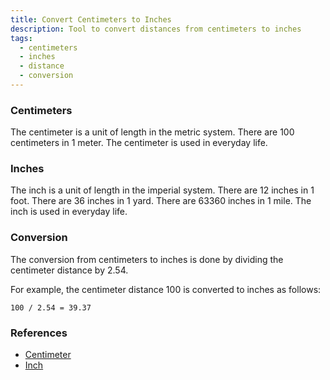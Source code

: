 ```yaml
---
title: Convert Centimeters to Inches
description: Tool to convert distances from centimeters to inches
tags:
  - centimeters
  - inches
  - distance
  - conversion
---
```


### Centimeters

The centimeter is a unit of length in the metric system. There are 100 centimeters in 1 meter. The centimeter is used in everyday life.

### Inches

The inch is a unit of length in the imperial system. There are 12 inches in 1 foot. There are 36 inches in 1 yard. There are 63360 inches in 1 mile. The inch is used in everyday life.

### Conversion

The conversion from centimeters to inches is done by dividing the centimeter distance by 2.54.

For example, the centimeter distance 100 is converted to inches as follows:

```text
100 / 2.54 = 39.37
```

### References

- [Centimeter](https://en.wikipedia.org/wiki/Centimetre)
- [Inch](https://en.wikipedia.org/wiki/Inch)
